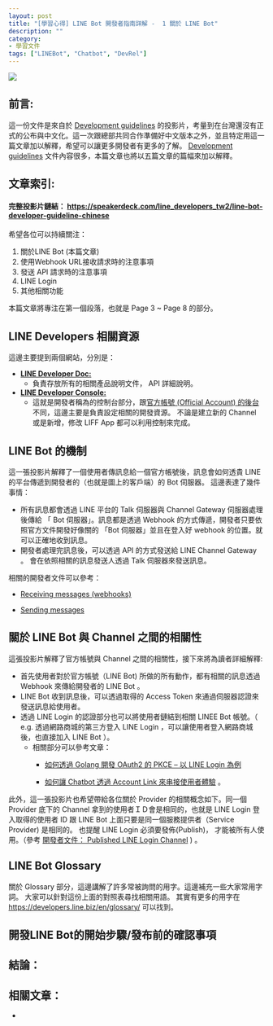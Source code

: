 ```yaml
---
layout: post
title: "[學習心得] LINE Bot 開發者指南詳解 -  1 關於 LINE Bot"
description: ""
category: 
- 學習文件
tags: ["LINEBot", "Chatbot", "DevRel"]
---
```


<img src="https://developers.line.biz/assets/img/messaging-api-architecture.f40bffbb.png">

## 前言:

這一份文件是來自於 [Development guidelines](https://developers.line.biz/en/docs/partner-docs/development-guidelines/) 的投影片，考量到在台灣還沒有正式的公布與中文化。這一次跟總部共同合作準備好中文版本之外，並且特定用這一篇文章加以解釋，希望可以讓更多開發者有更多的了解。  [Development guidelines](https://developers.line.biz/en/docs/partner-docs/development-guidelines/)  文件內容很多，本篇文章也將以五篇文章的篇幅來加以解釋。



## 文章索引:

#### 完整投影片鏈結： <https://speakerdeck.com/line_developers_tw2/line-bot-developer-guideline-chinese>

希望各位可以持續關注：

1. 關於LINE Bot (本篇文章)
2. 使用Webhook URL接收請求時的注意事項
3. 發送 API 請求時的注意事項
4. LINE Login
5.  其他相關功能

本篇文章將專注在第一個段落，也就是 Page 3 ~ Page 8 的部分。

##  LINE Developers 相關資源

<script async class="speakerdeck-embed" data-slide="4" data-id="0e9f6182ae864568a5940cbad5ef4bec" data-ratio="1.77777777777778" src="//speakerdeck.com/assets/embed.js"></script>

這邊主要提到兩個網站，分別是：

- **[LINE Developer Doc:](https://developers.line.biz/en/docs/)**
  - 負責存放所有的相關產品說明文件， API 詳細說明。
- [**LINE Developer Console:**](https://developers.line.biz/console/)
  - 這就是開發者稱為的控制台部分，跟[官方帳號 (Official Account) 的後台](https://manager.line.biz/)不同，這邊主要是負責設定相關的開發資源。 不論是建立新的 Channel 或是新增，修改 LIFF App 都可以利用控制來完成。

## LINE Bot 的機制

<script async class="speakerdeck-embed" data-slide="4" data-id="0e9f6182ae864568a5940cbad5ef4bec" data-ratio="1.77777777777778" src="//speakerdeck.com/assets/embed.js"></script>

這一張投影片解釋了一個使用者傳訊息給一個官方帳號後，訊息會如何透貴 LINE 的平台傳遞到開發者的（也就是圖上的客戶端）的 Bot 伺服器。 這邊表達了幾件事情：

- 所有訊息都會透過 LINE 平台的 Talk 伺服器與 Channel Gateway 伺服器處理後傳給 「 Bot 伺服器」。訊息都是透過 Webhook 的方式傳遞，開發者只要依照官方文件開發好像關的 「Bot 伺服器」並且在登入好 webhook 的位置。就可以正確地收到訊息。
- 開發者處理完訊息後，可以透過 API 的方式發送給 LINE Channel Gateway 。 會在依照相關的訊息發送人透過 Talk 伺服器來發送訊息。

相關的開發者文件可以參考：  

- [Receiving messages (webhooks)](https://developers.line.biz/en/docs/messaging-api/receiving-messages/)

-  [Sending messages](https://developers.line.biz/en/docs/messaging-api/sending-messages/)


## 關於 LINE Bot 與 Channel 之間的相關性

<script async class="speakerdeck-embed" data-slide="6" data-id="0e9f6182ae864568a5940cbad5ef4bec" data-ratio="1.77777777777778" src="//speakerdeck.com/assets/embed.js"></script>

這張投影片解釋了官方帳號與 Channel 之間的相關性，接下來將為讀者詳細解釋:

- 首先使用者對於官方帳號（LINE Bot) 所做的所有動作，都有相關的訊息透過 Webhook 來傳給開發者的 LINE Bot 。
- LINE Bot 收到訊息後，可以透過取得的 Access Token 來通過伺服器認證來發送訊息給使用者。
- 透過 LINE Login 的認證部分也可以將使用者鏈結到相關 LINEE Bot 帳號。（ e.g.  透過網路商城的第三方登入 LINE Login ，可以讓使用者登入網路商城後，也直接加入 LINE Bot ）。 
  - 相關部分可以參考文章：
    - [如何透過 Golang 開發 OAuth2 的 PKCE – 以 LINE Login 為例](https://engineering.linecorp.com/zh-hant/blog/pkce-line-login/)
    
    -  [如何讓 Chatbot 透過 Account Link 來串接使用者體驗](https://engineering.linecorp.com/zh-hant/blog/how-to-use-account-link/) 。

此外，這一張投影片也希望帶給各位關於 Provider 的相關概念如下。同一個 Provider 底下的 Channel 拿到的使用者ＩＤ會是相同的，也就是 LINE Login 登入取得的使用者 ID 跟 LINE Bot 上面只要是同一個服務提供者（Service Provider) 是相同的。 也提醒 LINE Login 必須要發佈(Publish)， 才能被所有人使用。（參考 [開發者文件： Published LINE Login Channel](https://developers.line.biz/en/docs/line-login/getting-started/#step-5-publish-channel) ) 。



## LINE Bot Glossary

<script async class="speakerdeck-embed" data-slide="7" data-id="0e9f6182ae864568a5940cbad5ef4bec" data-ratio="1.77777777777778" src="//speakerdeck.com/assets/embed.js"></script>

關於 Glossary 部分，這邊講解了許多常被詢問的用字。這邊補充一些大家常用字詞。 大家可以針對這份上面的對照表尋找相關用語。 其實有更多的用字在 <https://developers.line.biz/en/glossary/> 可以找到。

## 開發LINE Bot的開始步驟/發布前的確認事項




## 結論：

<a id="summary"></a>



## 相關文章：
<a id="refer"></a>

-  
